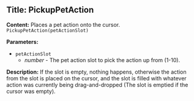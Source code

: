 ## Title: PickupPetAction

**Content:**
Places a pet action onto the cursor.
`PickupPetAction(petActionSlot)`

**Parameters:**
- `petActionSlot`
  - *number* - The pet action slot to pick the action up from (1-10).

**Description:**
If the slot is empty, nothing happens, otherwise the action from the slot is placed on the cursor, and the slot is filled with whatever action was currently being drag-and-dropped (The slot is emptied if the cursor was empty).